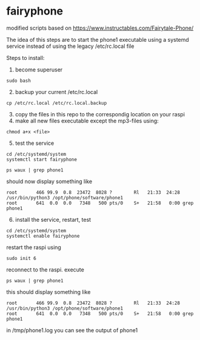 # fairyphone
modified scripts based on https://www.instructables.com/Fairytale-Phone/

The idea of this steps are to start the phone1 executable using a systemd service
instead of using the legacy /etc/rc.local file

Steps to install:
1. become superuser 
```
sudo bash
```
2. backup your current /etc/rc.local
```
cp /etc/rc.local /etc/rc.local.backup
```
3. copy the files in this repo to the correspondig location on your raspi
4. make all new files executable except the mp3-files using: 
```
chmod a+x <file>
```
5. test the service
```
cd /etc/systemd/system
systemctl start fairyphone
```
```
ps waux | grep phone1
```
should now display something like 
```
root       466 99.9  0.8  23472  8028 ?        Rl   21:33  24:28 /usr/bin/python3 /opt/phone/software/phone1
root       641  0.0  0.0   7348   500 pts/0    S+   21:58   0:00 grep phone1
```
6. install the service, restart, test
```
cd /etc/systemd/system
systemctl enable fairyphone
```
restart the raspi using
```
sudo init 6
```
reconnect to the raspi.
execute
```
ps waux | grep phone1
```
this should display something like 
```
root       466 99.9  0.8  23472  8028 ?        Rl   21:33  24:28 /usr/bin/python3 /opt/phone/software/phone1
root       641  0.0  0.0   7348   500 pts/0    S+   21:58   0:00 grep phone1
```
in /tmp/phone1.log you can see the output of phone1
